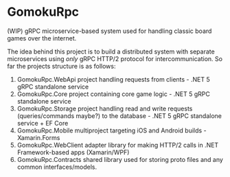 # GomokuRpc
(WIP) gRPC microservice-based system used for handling classic board games over the internet.

The idea behind this project is to build a distributed system with separate microservices using *only* gRPC HTTP/2 protocol for intercommunication.
So far the projects structure is as follows:
1. GomokuRpc.WebApi project handling requests from clients - .NET 5 gRPC standalone service
1. GomokuRpc.Core project containing core game logic - .NET 5 gRPC standalone service
2. GomokuRpc.Storage project handling read and write requests (queries/commands maybe?) to the database - .NET 5 gRPC standalone service + EF Core
3. GomokuRpc.Mobile multiproject targeting iOS and Android builds - Xamarin.Forms
4. GomokuRpc.WebClient adapter library for making HTTP/2 calls in .NET Framework-based apps (Xamarin/WPF)
5. GomokuRpc.Contracts shared library used for storing proto files and any common interfaces/models.
